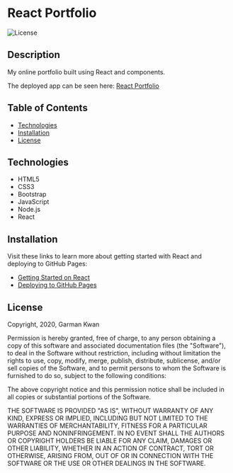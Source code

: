 # React Portfolio
![License](https://img.shields.io/badge/license-MIT-blue.svg "License Badge")
## Description
My online portfolio built using React and components.

The deployed app can be seen here: [React Portfolio](https://zeroshii.github.io/React-Portfolio/)



## Table of Contents
- [Technologies](#technologies)
- [Installation](#installation)
- [License](#license)

## Technologies
 - HTML5
 - CSS3
 - Bootstrap
 - JavaScript
 - Node.js
 - React

 ## Installation
Visit these links to learn more about getting started with React and deploying to GitHub Pages:

* [Getting Started on React](https://reactjs.org/docs/getting-started.html)
* [Deploying to GitHub Pages](https://dev.to/yuribenjamin/how-to-deploy-react-app-in-github-pages-2a1f)


## License
Copyright, 2020, Garman Kwan

Permission is hereby granted, free of charge, to any person obtaining a copy of this software and associated documentation files (the "Software"), to deal in the Software without restriction, including without limitation the rights to use, copy, modify, merge, publish, distribute, sublicense, and/or sell copies of the Software, and to permit persons to whom the Software is furnished to do so, subject to the following conditions:

The above copyright notice and this permission notice shall be included in all copies or substantial portions of the Software.

THE SOFTWARE IS PROVIDED "AS IS", WITHOUT WARRANTY OF ANY KIND, EXPRESS OR IMPLIED, INCLUDING BUT NOT LIMITED TO THE WARRANTIES OF MERCHANTABILITY, FITNESS FOR A PARTICULAR PURPOSE AND NONINFRINGEMENT. IN NO EVENT SHALL THE AUTHORS OR COPYRIGHT HOLDERS BE LIABLE FOR ANY CLAIM, DAMAGES OR OTHER LIABILITY, WHETHER IN AN ACTION OF CONTRACT, TORT OR OTHERWISE, ARISING FROM, OUT OF OR IN CONNECTION WITH THE SOFTWARE OR THE USE OR OTHER DEALINGS IN THE SOFTWARE.


